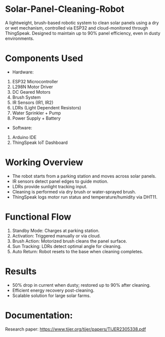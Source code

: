 # Solar-Panel-Cleaning-Robot
A lightweight, brush-based robotic system to clean solar panels using a dry or wet mechanism, controlled via ESP32 and cloud-monitored through ThingSpeak. Designed to maintain up to 90% panel efficiency, even in dusty environments.

# Components Used 
* Hardware:
1. ESP32 Microcontroller
2. L298N Motor Driver
3. DC Geared Motors
4. Brush System
5. IR Sensors (IR1, IR2)
6. LDRs (Light Dependent Resistors)
7. Water Sprinkler + Pump
8. Power Supply + Battery

* Software:
1. Arduino IDE
2. ThingSpeak IoT Dashboard

# Working Overview
- The robot starts from a parking station and moves across solar panels.
- IR sensors detect panel edges to guide motion.
- LDRs provide sunlight tracking input.
- Cleaning is performed via dry brush or water-sprayed brush.
- ThingSpeak logs motor run status and temperature/humidity via DHT11.

# Functional Flow
1. Standby Mode: Charges at parking station.
2. Activation: Triggered manually or via cloud.
3. Brush Action: Motorized brush cleans the panel surface.
4. Sun Tracking: LDRs detect optimal angle for cleaning.
5. Auto Return: Robot resets to the base when cleaning completes.

# Results
- 50% drop in current when dusty; restored up to 90% after cleaning.
- Efficient energy recovery post-cleaning.
- Scalable solution for large solar farms.

# Documentation: 
Research paper: https://www.tijer.org/tijer/papers/TIJER2305338.pdf
